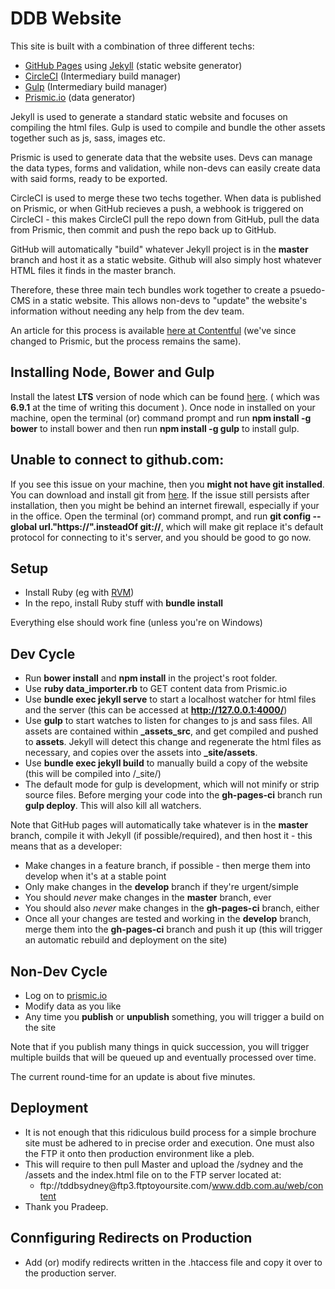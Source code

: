 # DDB Website

This site is built with a combination of three different techs:

- [GitHub Pages](https://pages.github.com/) using [Jekyll](https://jekyllrb.com/) (static website generator)
- [CircleCI](https://circleci.com/) (Intermediary build manager)
- [Gulp](http://gulpjs.com/) (Intermediary build manager)
- [Prismic.io](https://prismic.io/) (data generator)

Jekyll is used to generate a standard static website and focuses on compiling the html files.
Gulp is used to compile and bundle the other assets together such as js, sass, images etc.

Prismic is used to generate data that the website uses. Devs can manage the data types, forms and validation, while non-devs can easily create data with said forms, ready to be exported.

CircleCI is used to merge these two techs together. When data is published on Prismic, or when GitHub recieves a push, a webhook is triggered on CircleCI - this makes CircleCI pull the repo down from GitHub, pull the data from Prismic, then commit and push the repo back up to GitHub.

GitHub will automatically "build" whatever Jekyll project is in the __master__ branch and host it as a static website. Github will also simply host whatever HTML files it finds in the master branch.

Therefore, these three main tech bundles work together to create a psuedo-CMS in a static website. This allows non-devs to "update" the website's information without needing any help from the dev team.

An article for this process is available [here at Contentful](https://www.contentful.com/developers/docs/ruby/tutorials/automated-rebuild-and-deploy-with-circleci-and-webhooks/) (we've since changed to Prismic, but the process remains the same).

## Installing Node, Bower and Gulp

Install the latest **LTS** version of node which can be found [here](https://nodejs.org/en/). ( which was **6.9.1** at the time of writing this document ). Once node in installed on your machine, open the terminal (or) command prompt and run **npm install -g bower** to install bower and then run **npm install -g gulp** to install gulp.

## Unable to connect to github.com:

If you see this issue on your machine, then you **might not have git installed**. You can download and install git from [here](https://git-scm.com/downloads). If the issue still persists after installation, then you might be behind an internet firewall, especially if your in the office. Open the terminal (or) command prompt, and run **git config --global url."https://".insteadOf git://**, which will make git replace it's default protocol for connecting to it's server, and you should be good to go now.

## Setup

- Install Ruby (eg with [RVM](https://rvm.io/))
- In the repo, install Ruby stuff with **bundle install**

Everything else should work fine (unless you're on Windows)

## Dev Cycle
- Run **bower install** and **npm install** in the project's root folder.
- Use **ruby data_importer.rb** to GET content data from Prismic.io
- Use **bundle exec jekyll serve** to start a localhost watcher for html files and the server (this can be accessed at **http://127.0.0.1:4000/**)
- Use **gulp** to start watches to listen for changes to js and sass files. All assets are contained within **_assets_src**, and get compiled and pushed to **assets**. Jekyll will detect this change and regenerate the html files as necessary, and copies over the assets into **_site/assets**.
- Use **bundle exec jekyll build** to manually build a copy of the website (this will be compiled into /_site/)
- The default mode for gulp is development, which will not minify or strip source files. Before merging your code into the **gh-pages-ci** branch run **gulp deploy**. This will also kill all watchers.

Note that GitHub pages will automatically take whatever is in the **master** branch, compile it with Jekyll (if possible/required), and then host it - this means that as a developer:

- Make changes in a feature branch, if possible - then merge them into develop when it's at a stable point
- Only make changes in the **develop** branch if they're urgent/simple
- You should _never_ make changes in the **master** branch, ever
- You should also _never_ make changes in the **gh-pages-ci** branch, either
- Once all your changes are tested and working in the **develop** branch, merge them into the **gh-pages-ci** branch and push it up (this will trigger an automatic rebuild and deployment on the site)

## Non-Dev Cycle

- Log on to [prismic.io](https://prismic.io/)
- Modify data as you like
- Any time you **publish** or **unpublish** something, you will trigger a build on the site

Note that if you publish many things in quick succession, you will trigger multiple builds that will be queued up and eventually processed over time.

The current round-time for an update is about five minutes.

## Deployment
- It is not enough that this ridiculous build process for a simple brochure site must be adhered to in precise order and execution. One must also the FTP it onto then production environment like a pleb.
- This will require to then pull Master and upload the /sydney and the /assets and the index.html file on to the FTP server located at:
    - ftp://tddbsydney@<LOOK ME UP>ftp3.ftptoyoursite.com/www.ddb.com.au/web/content
- <SARCASM>Thank you Pradeep.</SARCASM>

## Connfiguring Redirects on Production

- Add (or) modify redirects written in the .htaccess file and copy it over to the production server.
